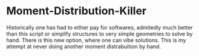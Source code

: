 # Moment-Distribution-Killer
Historically one has had to either pay for softwares, admitedly much better than this script or simplify structures to very simple geometries to solve by hand. There is this new option, where one can vibe solutions. This is my attempt at never doing another moment distrabuition by hand.
